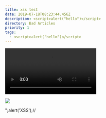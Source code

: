 ```yaml
---
title: xss test
date: 2019-07-18T08:23:44.456Z
description: <script>alert("hello")</script>
directory: Bad Articles
priority: 1
tags:
  - <script>alert("hello")</script>
---
```

<Video> <source onerror = "javascript: alert (XSS)">

<IMG SRC=# onmouseover="alert('xxs')">

\";alert('XSS');//
